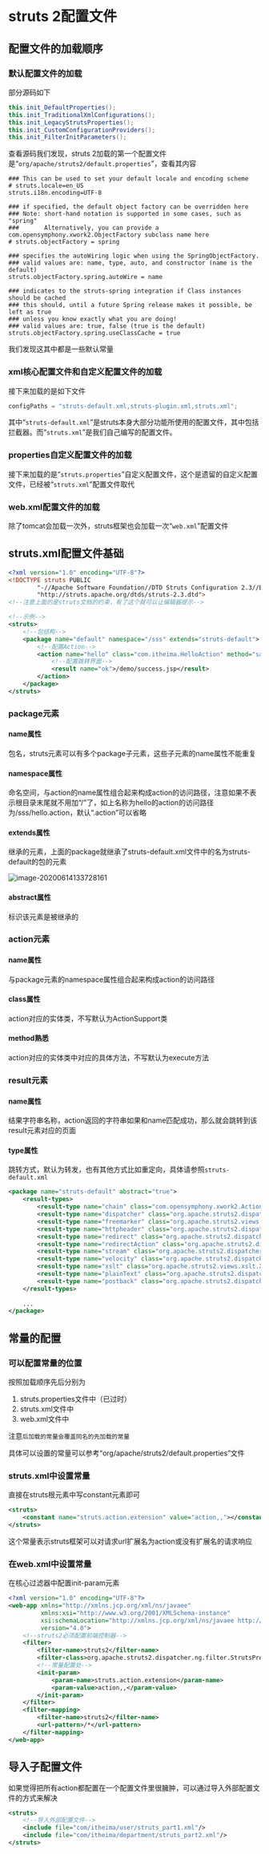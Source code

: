 # struts 2配置文件

## 配置文件的加载顺序

### 默认配置文件的加载

部分源码如下

```java
this.init_DefaultProperties();
this.init_TraditionalXmlConfigurations();
this.init_LegacyStrutsProperties();
this.init_CustomConfigurationProviders();
this.init_FilterInitParameters();
```

查看源码我们发现，struts 2加载的第一个配置文件是“`org/apache/struts2/default.properties`”，查看其内容

```properties
### This can be used to set your default locale and encoding scheme
# struts.locale=en_US
struts.i18n.encoding=UTF-8

### if specified, the default object factory can be overridden here
### Note: short-hand notation is supported in some cases, such as "spring"
###       Alternatively, you can provide a com.opensymphony.xwork2.ObjectFactory subclass name here
# struts.objectFactory = spring

### specifies the autoWiring logic when using the SpringObjectFactory.
### valid values are: name, type, auto, and constructor (name is the default)
struts.objectFactory.spring.autoWire = name

### indicates to the struts-spring integration if Class instances should be cached
### this should, until a future Spring release makes it possible, be left as true
### unless you know exactly what you are doing!
### valid values are: true, false (true is the default)
struts.objectFactory.spring.useClassCache = true
```

我们发现这其中都是一些默认常量

### xml核心配置文件和自定义配置文件的加载

接下来加载的是如下文件

```java
configPaths = "struts-default.xml,struts-plugin.xml,struts.xml";
```

其中“`struts-default.xml`”是struts本身大部分功能所使用的配置文件，其中包括拦截器。而“`struts.xml`”是我们自己编写的配置文件。

### properties自定义配置文件的加载

接下来加载的是“`struts.properties`”自定义配置文件，这个是遗留的自定义配置文件，已经被“`struts.xml`”配置文件取代

### web.xml配置文件的加载

除了tomcat会加载一次外，struts框架也会加载一次“`web.xml`”配置文件

## struts.xml配置文件基础

```xml
<?xml version="1.0" encoding="UTF-8"?>
<!DOCTYPE struts PUBLIC
        "-//Apache Software Foundation//DTD Struts Configuration 2.3//EN"
        "http://struts.apache.org/dtds/struts-2.3.dtd">
<!--注意上面的是struts文档的约束，有了这个就可以让编辑器提示-->

<!--示例-->
<struts>
    <!--包结构-->
    <package name="default" namespace="/sss" extends="struts-default">
        <!--配置Action-->
        <action name="hello" class="com.itheima.HelloAction" method="sayHello">
            <!--配置跳转界面-->
            <result name="ok">/demo/success.jsp</result>
        </action>
    </package>
</struts>
```

### package元素

#### name属性

包名，struts元素可以有多个package子元素，这些子元素的name属性不能重复

#### namespace属性

命名空间，与action的name属性组合起来构成action的访问路径，注意如果不表示根目录末尾就不用加“/”了，如上名称为hello的action的访问路径为/sss/hello.action，默认“.action”可以省略

#### extends属性

继承的元素，上面的package就继承了struts-default.xml文件中的名为struts-default的包的元素

![image-20200614133728161](image/struts%202配置文件的加载/image-20200614133728161.png)

#### abstract属性

标识该元素是被继承的

### action元素

#### name属性

与package元素的namespace属性组合起来构成action的访问路径

#### class属性

action对应的实体类，不写默认为ActionSupport类

#### method熟悉

action对应的实体类中对应的具体方法，不写默认为execute方法

### result元素

#### name属性

结果字符串名称，action返回的字符串如果和name匹配成功，那么就会跳转到该result元素对应的页面

#### type属性

跳转方式，默认为转发，也有其他方式比如重定向，具体请参照`struts-default.xml`

```xml
<package name="struts-default" abstract="true">
    <result-types>
        <result-type name="chain" class="com.opensymphony.xwork2.ActionChainResult"/>
        <result-type name="dispatcher" class="org.apache.struts2.dispatcher.ServletDispatcherResult" default="true"/>
        <result-type name="freemarker" class="org.apache.struts2.views.freemarker.FreemarkerResult"/>
        <result-type name="httpheader" class="org.apache.struts2.dispatcher.HttpHeaderResult"/>
        <result-type name="redirect" class="org.apache.struts2.dispatcher.ServletRedirectResult"/>
        <result-type name="redirectAction" class="org.apache.struts2.dispatcher.ServletActionRedirectResult"/>
        <result-type name="stream" class="org.apache.struts2.dispatcher.StreamResult"/>
        <result-type name="velocity" class="org.apache.struts2.dispatcher.VelocityResult"/>
        <result-type name="xslt" class="org.apache.struts2.views.xslt.XSLTResult"/>
        <result-type name="plainText" class="org.apache.struts2.dispatcher.PlainTextResult" />
        <result-type name="postback" class="org.apache.struts2.dispatcher.PostbackResult" />
    </result-types>
    
    ...
</package>
```

## 常量的配置

### 可以配置常量的位置

按照加载顺序先后分别为

1. struts.properties文件中（已过时）
2. struts.xml文件中
3. web.xml文件中

注意`后加载的常量会覆盖同名的先加载的常量`

具体可以设置的常量可以参考“org/apache/struts2/default.properties”文件

### struts.xml中设置常量

直接在struts根元素中写constant元素即可

```xml
<struts>
    <constant name="struts.action.extension" value="action,,"></constant>
</struts>
```

这个常量表示struts框架可以对请求url扩展名为action或没有扩展名的请求响应

### 在web.xml中设置常量

在核心过滤器中配置init-param元素

```xml
<?xml version="1.0" encoding="UTF-8"?>
<web-app xmlns="http://xmlns.jcp.org/xml/ns/javaee"
         xmlns:xsi="http://www.w3.org/2001/XMLSchema-instance"
         xsi:schemaLocation="http://xmlns.jcp.org/xml/ns/javaee http://xmlns.jcp.org/xml/ns/javaee/web-app_4_0.xsd"
         version="4.0">
    <!--struts2必须配置前端控制器-->
    <filter>
        <filter-name>struts2</filter-name>
        <filter-class>org.apache.struts2.dispatcher.ng.filter.StrutsPrepareAndExecuteFilter</filter-class>
        <!--常量配置处-->
        <init-param>
            <param-name>struts.action.extension</param-name>
            <param-value>action,,</param-value>
        </init-param>
    </filter>
    <filter-mapping>
        <filter-name>struts2</filter-name>
        <url-pattern>/*</url-pattern>
    </filter-mapping>
</web-app>
```

## 导入子配置文件

如果觉得把所有action都配置在一个配置文件里很臃肿，可以通过导入外部配置文件的方式来解决

```xml
<struts>
    <!--导入外部配置文件-->
    <include file="com/itheima/user/struts_part1.xml"/>
    <include file="com/itheima/department/struts_part2.xml"/>
</struts>
```

